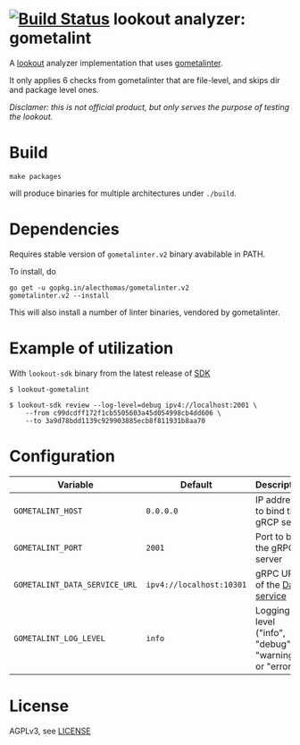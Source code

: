 # [![Build Status](https://travis-ci.org/src-d/lookout-gometalint-analyzer.svg)](https://travis-ci.org/src-d/lookout-gometalint-analyzer) lookout analyzer: gometalint

A [lookout](https://github.com/src-d/lookout/) analyzer implementation that uses [gometalinter](https://github.com/alecthomas/gometalinter).

It only applies 6 checks from gometalinter that are file-level, and skips dir and package level ones.

_Disclamer: this is not official product, but only serves the purpose of testing the lookout._


# Build

```
make packages
```

will produce binaries for multiple architectures under `./build`.

# Dependencies

Requires stable version of `gometalinter.v2` binary avabilable in PATH.

To install, do
```
go get -u gopkg.in/alecthomas/gometalinter.v2
gometalinter.v2 --install
```
This will also install a number of linter binaries, vendored by gometalinter.

# Example of utilization

With `lookout-sdk` binary from the latest release of [SDK](https://github.com/src-d/lookout/releases)

```
$ lookout-gometalint

$ lookout-sdk review --log-level=debug ipv4://localhost:2001 \
    --from c99dcdff172f1cb5505603a45d054998cb4dd606 \
    --to 3a9d78bdd1139c929903885ecb8f811931b8aa70
```

# Configuration

| Variable | Default | Description |
| -- | -- | -- |
| `GOMETALINT_HOST` | `0.0.0.0` | IP address to bind the gRCP serve |
| `GOMETALINT_PORT` | `2001` | Port to bind the gRPC server |
| `GOMETALINT_DATA_SERVICE_URL` | `ipv4://localhost:10301` | gRPC URL of the [Data service](https://github.com/src-d/lookout/tree/master/docs#components)
| `GOMETALINT_LOG_LEVEL` | `info` | Logging level ("info", "debug", "warning" or "error") |


# License

AGPLv3, see [LICENSE](LICENSE)
